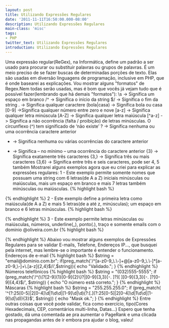 ```yaml
---
layout: post
title: Utilizando Expressões Regulares
date: '2011-11-11T16:50:00.000-08:00'
description: Utilizando Expressões Regulares
main-class: 'misc'
tags:
- PHP
twitter_text: Utilizando Expressões Regulares
introduction: Utilizando Expressões Regulares
---
```

Uma expressão regular(ReGex), na Informática, define um padrão a ser usado para procurar ou substituir palavras ou grupos de palavras. É um meio preciso de se fazer buscas de determinadas porções de texto.
Elas são usadas em diversão linguagens de programação, inclusive em PHP, que é onde basearei as explicações.
Vou mostrar alguns "formatos" de Regex.Nem todas serão usadas, mas é bom que vocês já vejam tudo que é possível fazer(lembrando que há demais "formatos"):
    \s -> Significa um espaço em branco
/^ -> Significa o início da string
$/ -> Significa o fim da string
\. -> Significa qualquer caractere
(bola|casa) -> Significa bola ou casa
[0-9] ->Significa qualquer número entre zero e nove
[a-z] -> Significa qualquer letra minúscula
[A-Z] -> Significa qualquer letra maiúscula
[^a-z] -> Significa a não ocorrência (falta / proibição) de letras minúsculas. O circunflexo (^) tem significado de ‘não existe’
? -> Significa nenhuma ou uma ocorrência caractere anterior
* -> Significa nenhuma ou várias ocorrências do caractere anterior
+ -> Significa – no mínimo – uma ocorrência do caractere anterior
{3} -> Significa exatamente três caracteres
{3,} -> Significa três ou mais caracteres
{3,6} -> Significa entre três e seis caracteres, pode ser 4, 5 também
Mostrarei alguns exemplos agora que eu criei para explicar as expressões regulares:
1 - Este exemplo permite somente nomes que possuam uma string com 6 letras(de A a Z)
iniciais minúsculas ou maiúsculas, mais um espaço em branco e mais 7 letras também
minúsculas ou maiúsculas.
{% highlight bash %}
<?php
$string  = 'Marcos Pinguim';
$validar = preg_match('/^[a-zA-Z]{6}+\s[a-zA-Z]{7}$/', $string);
echo $validar == true ? 'Ok' : 'Errada';
?>
{% endhighlight %}
2 - Este exemplo define a primeira letra como maiúscula(de A a Z) e mais 5 letras(de a até z, minúsculas); um espaço em branco e
6 letras minúsculas.
{% highlight bash %}
<?php
$string2  = 'Marcos Pinguim';
$validar2 = preg_match('/^[A-Z]{1}+[a-z]{5}+\s[A-Z]{1}+[a-z]{6}$/', $string2);
echo $validar == true ? 'Ok' : 'Errada';
?>
{% endhighlight %}
3 - Este exemplo permite letras minúsculas ou maiúsculas, números, underline(_), ponto(.), traço e somente emails com o dominio @oliveira.com.br
{% highlight bash %}
<?php
$email  = 'marcos.bm8@oliveira.com.br';
$validar3 = preg_match('/^[a-z0-9_\.\-]+(@oliveira.com.br)$/', $email);
if($validar) echo 'Ok'; else echo 'Errado';
?>
{% endhighlight %}
Abaixo vou mostrar alguns exemplos de Expressões Regulares para se validar E-mails, Telefone, Endereços IP..., que busquei pela internet, mas lembre-se o importante é entender o funcionamento.
Endereços de e-mail
{% highlight bash %}
$string = "email@dominio.com.br";
if(preg_match('/^[a-z0-9_\.\-]+@[a-z0-9_\.\-]*[a-z0-9_\-]+\.[a-z]{2,4}$/i',$string)){
echo "Validado.";
}
{% endhighlight %}
Números telefônicos
{% highlight bash %}
$string = "(032)555-5555";
if (preg_match('/^(\(?[2-9]{1}[0-9]{2}\)?|[0-9]{3,3}[-. ]?)[ ][0-9]{3,3}[-. ]?[0-9]{4,4}$/', $string)) {
echo "O número está correto.";
}
{% endhighlight %}
Máscaras
{% highlight bash %}
$string = "255.255.255.0";
if (preg_match(
'^(?:25[0-5]|2[0-4]\d|1\d\d|[1-9]\d|\d)(?:[.](?:25[0-5]|2[0-4]\d|1\d\d|[1-9]\d|\d)){3}$',
$string)) {
echo "Mask ok.";
}
{% endhighlight %}
Entre outras coisas que você pode validar, fica como exercício, tipo(Cores Hexadecimais, CEP, comentários multi-linha, Datas...)
Espero que tenha gostado, dá uma comentada ae pra aumentar o PageRank e uma clicada nas propagandas antes de ir embora pra ajudar o blog, valeu!
